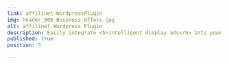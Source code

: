 ```yaml
---
link: affilinet-WordpressPlugin
img: header_800_Business_Offers.jpg
alt: affilinet Wordpress Plugin
description: Easily integrate <b>intelligent display ads</b> into your site with our Performance Ads Wordpress plugin.
published: true
position: 5

---
```

